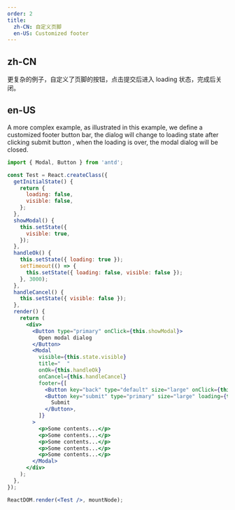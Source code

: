 ```yaml
---
order: 2
title:
  zh-CN: 自定义页脚
  en-US: Customized footer
---
```


## zh-CN

更复杂的例子，自定义了页脚的按钮，点击提交后进入 loading 状态，完成后关闭。

## en-US

A more complex example, as illustrated in this example, we define a customized footer button bar,
the dialog will change to loading state after clicking submit button , when the loading is over,
the modal dialog will be closed.

````jsx
import { Modal, Button } from 'antd';

const Test = React.createClass({
  getInitialState() {
    return {
      loading: false,
      visible: false,
    };
  },
  showModal() {
    this.setState({
      visible: true,
    });
  },
  handleOk() {
    this.setState({ loading: true });
    setTimeout(() => {
      this.setState({ loading: false, visible: false });
    }, 3000);
  },
  handleCancel() {
    this.setState({ visible: false });
  },
  render() {
    return (
      <div>
        <Button type="primary" onClick={this.showModal}>
          Open modal dialog
        </Button>
        <Modal
          visible={this.state.visible}
          title="  "
          onOk={this.handleOk}
          onCancel={this.handleCancel}
          footer={[
            <Button key="back" type="default" size="large" onClick={this.handleCancel}>Return</Button>,
            <Button key="submit" type="primary" size="large" loading={this.state.loading} onClick={this.handleOk}>
              Submit
            </Button>,
          ]}
        >
          <p>Some contents...</p>
          <p>Some contents...</p>
          <p>Some contents...</p>
          <p>Some contents...</p>
          <p>Some contents...</p>
        </Modal>
      </div>
    );
  },
});

ReactDOM.render(<Test />, mountNode);
````
